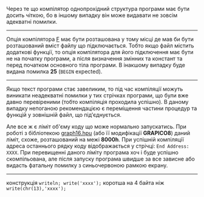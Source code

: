 
Через те що компілятор однопрохідний структура програми має бути досить чіткою, бо в іншому випадку він може видавати не зовсім адекватні помилки.
 
----
 
Опція компілятора [F](man_s3-2-compile-options.md) має бути розташована у тому місці де мав би бути розташований вміст файлу що підключається. Тобто якщо файл містить додаткові функції, то опція компілятора для його підключення має бути не на початку програми, а після визначення змінних та констант та перед початком основного тіла програми. В інакшому випадку буде видана помилка **25** (`BEGIN` expected).

----

Якщо текст програми стає завеликим, то під час компіляції можуть виникати неадекватні помилки у тих стрічках програми, що були вже давно перевіреними (тобто компіляція проходила успішно). В даному випадку непоганою рекомендацією є переміщення частини процедур та функцій у зовнішній файл, що під'єднується.

Але все ж є ліміт об'єму коду що може нормально запускатись. При роботі з бібліотекою [graph16.hpu](../hisoft-pascal-hpu/graph16.hpu.md) (або її модифікації **GRAPICO8**) даний ліміт, схоже, розташований на межі **8000h**. При успішній компіляції адреса останнього рядку коду відображається  у стрічці: `End Address: XXXX`. При перевищенні даного ліміту програма хоч і буде успішно скомпільована, але після запуску програма швидше за все зависне або видасть фатальну помилку з синьочервоною рамкою екрану.

----

конструкція `writeln; write('xxxx');` коротша на 4 байта ніж `write(chr(13),'xxxx');`

